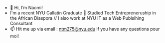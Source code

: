 - 👋 Hi, I’m Naomi! 
- I'm a recent NYU Gallatin Graduate 💜 Studied Tech Entrepreneruship in the African Diaspora // I also work at NYU IT as a Web Publsihing Consultant 
- 📫 Hit me up via email : ntm275@nyu.edu if you have any questions pour moi! 
